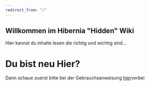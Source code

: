 ```yaml
---
redirect_from: "/"
---
```


## Willkommen im Hibernia "Hidden" Wiki

Hier kannst du inhalte lesen die richtig und wichtig sind...

# Du bist neu Hier? 
Dann schaue zuerst bitte bei der Gebrauchsanweisung [hier](/HowTo)vorbei 
